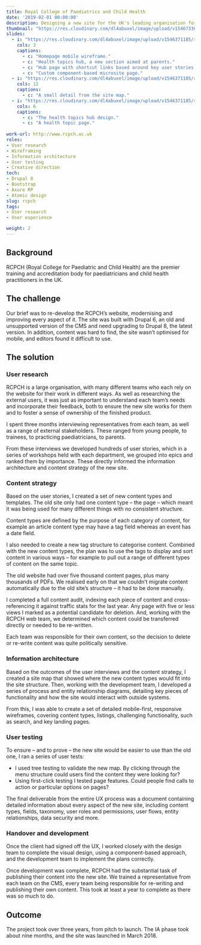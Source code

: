 ```yaml
---
title: Royal College of Paediatrics and Child Health
date: '2019-02-01 00:00:00'
description: Designing a new site for the UK's leading organisation for paediatricians and child health.
thumbnail: "https://res.cloudinary.com/dl4abuxel/image/upload/v1546733610/rcpch.jpg"
slides:
  - i: "https://res.cloudinary.com/dl4abuxel/image/upload/v1546371185/rcpch1.jpg"
    cols: 3
    captions:
      - c: "Homepage mobile wireframe."
      - c: "Health topics hub, a new section aimed at parents."
      - c: "Hub page with shortcut links based around key user stories."
      - c: "Custom component-based microsite page."
  - i: "https://res.cloudinary.com/dl4abuxel/image/upload/v1546371185/rcpch2.jpg"
    cols: 12
    captions:
      - c: "A small detail from the site map."
  - i: "https://res.cloudinary.com/dl4abuxel/image/upload/v1546371185/rcpch3.jpg"
    cols: 6
    captions:
      - c: "The health topics hub design."
      - c: "A health topic page."
 
work-url: http://www.rcpch.ac.uk
roles:
- User research
- Wireframing
- Information architecture
- User testing
- Creative direction
tech:
- Drupal 8
- Bootstrap
- Axure RP
- Atomic design
slug: rcpch
tags:
- User research
- User experience 

weight: 2
---
```


## Background
RCPCH (Royal College for Paediatric and Child Health) are the premier training and accreditation body for paediatricians and child health practitioners in the UK. 

## The challenge
Our brief was to re-develop the RCPCH’s website, modernising and improving every aspect of it. The site was built with Drupal 6, an old and unsupported version of the CMS and need upgrading to Drupal 8, the latest version. In addition, content was hard to find, the site wasn’t optimised for mobile, and editors found it difficult to use.

## The solution
### User research
RCPCH is a large organisation, with many different teams who each rely on the website for their work in different ways. As well as researching the external users, it was just as important to understand each team’s needs and incorporate their feedback, both to ensure the new site works for them and to foster a sense of ownership of the finished product.

I spent three months interviewing representatives from each team, as well as a range of external stakeholders. These ranged from young people, to trainees, to practicing paediatricians, to parents.

From these interviews we developed hundreds of user stories, which in a series of workshops held with each department, we grouped into epics and ranked them by importance. These directly informed the information architecture and content strategy of the new site.

### Content strategy
Based on the user stories, I created a set of new content types and templates. The old site only had one content type – the page – which meant it was being used for many different things with no consistent structure.

Content types are defined by the purpose of each category of content, for example an article content type may have a tag field whereas an event has a date field.

I also needed to create a new tag structure to categorise content. Combined with the new content types, the plan was to use the tags to display and sort content in various ways – for example to pull out a range of different types of content on the same topic.

The old website had over five thousand content pages, plus many thousands of PDFs. We realised early on that we couldn’t migrate content automatically  due to the old site’s structure – it had to be done manually. 

I completed a full content audit, indexing each piece of content and cross-referencing it against traffic stats for the last year. Any page with five or less views I marked as a potential candidate for deletion. And, working with the RCPCH web team, we determined which content could be transferred directly or needed to be re-written. 

Each team was responsible for their own content, so the decision to delete or re-write content was quite politically sensitive.

### Information architecture

Based on the outcomes of the user interviews and the content strategy, I created a site map that showed where the new content types would fit into the site structure. Then, working with the development team, I developed a series of process and entity relationship diagrams, detailing key pieces of functionality and how the site would interact with outside systems.

From this, I was able to create a set of detailed mobile-first, responsive wireframes, covering content types, listings, challenging functionality, such as search, and key landing pages. 

### User testing
To ensure – and to prove – the new site would be easier to use than the old one, I ran a series of user tests:
* I used tree testing to validate the new map. By clicking through the menu structure could users find the content they were looking for?
* Using first-click testing I tested page features. Could people find calls to action or particular options on pages?

The final deliverable from the entire UX process was a document containing detailed information about every aspect of the new site, including content types, fields, taxonomy, user roles and permissions, user flows, entity relationships, data security and more. 

### Handover and development
Once the client had signed off the UX, I worked closely with the design team to complete the visual design, using a component-based approach, and the development team to implement the plans correctly.

Once development was complete, RCPCH had the substantial task  of publishing their content into the new site. We trained a representative from each team on the CMS, every team being responsible for re-writing and publishing their own content. This took at least a year to complete as there was so much to do.

## Outcome
The project took over three years, from pitch to launch. The IA phase took about nine months, and the site was launched in March 2018.

